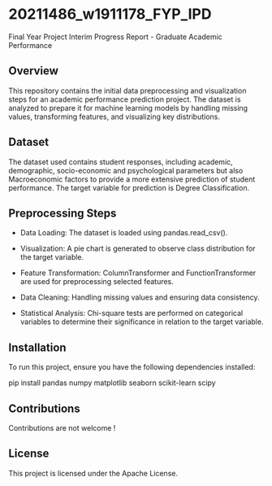 # 20211486_w1911178_FYP_IPD
Final Year Project Interim Progress Report - Graduate Academic Performance

## Overview

This repository contains the initial data preprocessing and visualization steps for an academic performance prediction project. The dataset is analyzed to prepare it for machine learning models by handling missing values, transforming features, and visualizing key distributions.

## Dataset

The dataset used contains student responses, including academic, demographic, socio-economic and psychological parameters but also Macroeconomic factors to provide a more extensive prediction of student performance. The target variable for prediction is Degree Classification.

## Preprocessing Steps

* Data Loading: The dataset is loaded using pandas.read_csv().

* Visualization: A pie chart is generated to observe class distribution for the target variable.

* Feature Transformation: ColumnTransformer and FunctionTransformer are used for preprocessing selected features.

* Data Cleaning: Handling missing values and ensuring data consistency.
  
* Statistical Analysis: Chi-square tests are performed on categorical variables to determine their significance in relation to the target variable.

## Installation

To run this project, ensure you have the following dependencies installed:

pip install pandas numpy matplotlib seaborn scikit-learn scipy

## Contributions

Contributions are not welcome !

## License

This project is licensed under the Apache License.
